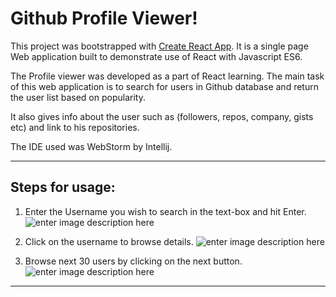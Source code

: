 Github Profile Viewer!
===================
This project was bootstrapped with [Create React App](https://github.com/facebookincubator/create-react-app). It is a single page Web application built to demonstrate use of React with Javascript ES6.

The Profile viewer was developed as a part of React learning. The main task of this web application is to search for users in Github database and return the user list based on popularity.

It also gives info about the user such as (followers, repos, company, gists etc) and link to his repositories.

The IDE used was WebStorm by Intellij.

--------
Steps for usage:
-----
1. Enter the Username you wish to search in the text-box and hit Enter.
![enter image description here](https://raw.github.com/vipulmahadik/ReactJS_Github_Profile_Viewer/master/src/img/Profile_Viewer1.jpg)

2. Click on the username to browse details.
![enter image description here](https://raw.github.com/vipulmahadik/ReactJS_Github_Profile_Viewer/master/src/img/Profile_Viewer2.jpg)

3. Browse next 30 users by clicking on the next button.
![enter image description here](https://raw.github.com/vipulmahadik/ReactJS_Github_Profile_Viewer/master/src/img/Profile_Viewer3.jpg)


-------
